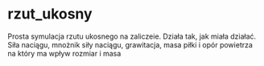 # rzut_ukosny
Prosta symulacja rzutu ukosnego na zaliczeie.
Działa tak, jak miała działać. Siła naciągu, mnożnik siły naciągu, grawitacja, masa piłki i opór powietrza na który ma wpływ rozmiar i masa
